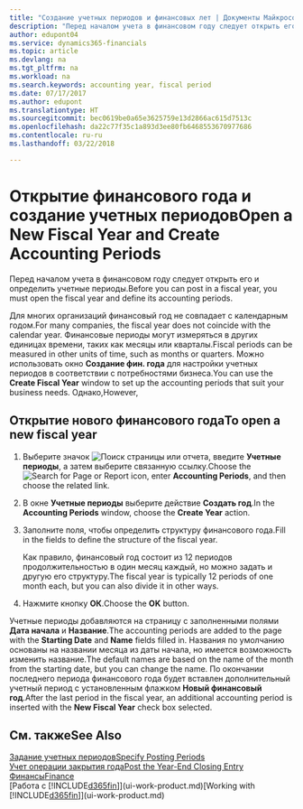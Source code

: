 ```yaml
---
title: "Создание учетных периодов и финансовых лет | Документы Майкрософт"
description: "Перед началом учета в финансовом году следует открыть его и определить учетные периоды."
author: edupont04
ms.service: dynamics365-financials
ms.topic: article
ms.devlang: na
ms.tgt_pltfrm: na
ms.workload: na
ms.search.keywords: accounting year, fiscal period
ms.date: 07/17/2017
ms.author: edupont
ms.translationtype: HT
ms.sourcegitcommit: bec0619be0a65e3625759e13d2866ac615d7513c
ms.openlocfilehash: da22c77f35c1a893d3ee80fb6468553670977686
ms.contentlocale: ru-ru
ms.lasthandoff: 03/22/2018

---
```

# <a name="open-a-new-fiscal-year-and-create-accounting-periods"></a><span data-ttu-id="274fc-103">Открытие финансового года и создание учетных периодов</span><span class="sxs-lookup"><span data-stu-id="274fc-103">Open a New Fiscal Year and Create Accounting Periods</span></span>
<span data-ttu-id="274fc-104">Перед началом учета в финансовом году следует открыть его и определить учетные периоды.</span><span class="sxs-lookup"><span data-stu-id="274fc-104">Before you can post in a fiscal year, you must open the fiscal year and define its accounting periods.</span></span>  

<span data-ttu-id="274fc-105">Для многих организаций финансовый год не совпадает с календарным годом.</span><span class="sxs-lookup"><span data-stu-id="274fc-105">For many companies, the fiscal year does not coincide with the calendar year.</span></span> <span data-ttu-id="274fc-106">Финансовые периоды могут измеряться в других единицах времени, таких как месяцы или кварталы.</span><span class="sxs-lookup"><span data-stu-id="274fc-106">Fiscal periods can be measured in other units of time, such as months or quarters.</span></span> <span data-ttu-id="274fc-107">Можно использовать окно **Создание фин. года** для настройки учетных периодов в соответствии с потребностями бизнеса.</span><span class="sxs-lookup"><span data-stu-id="274fc-107">You can use the **Create Fiscal Year** window to set up the accounting periods that suit your business needs.</span></span> <span data-ttu-id="274fc-108">Однако,</span><span class="sxs-lookup"><span data-stu-id="274fc-108">However,</span></span>   

## <a name="to-open-a-new-fiscal-year"></a><span data-ttu-id="274fc-109">Открытие нового финансового года</span><span class="sxs-lookup"><span data-stu-id="274fc-109">To open a new fiscal year</span></span>
1. <span data-ttu-id="274fc-110">Выберите значок ![Поиск страницы или отчета](media/ui-search/search_small.png "Значок поиска страницы или отчета"), введите **Учетные периоды**, а затем выберите связанную ссылку.</span><span class="sxs-lookup"><span data-stu-id="274fc-110">Choose the ![Search for Page or Report](media/ui-search/search_small.png "Search for Page or Report icon") icon, enter **Accounting Periods**, and then choose the related link.</span></span>
2. <span data-ttu-id="274fc-111">В окне **Учетные периоды** выберите действие **Создать год**.</span><span class="sxs-lookup"><span data-stu-id="274fc-111">In the **Accounting Periods** window, choose the **Create Year** action.</span></span>
3. <span data-ttu-id="274fc-112">Заполните поля, чтобы определить структуру финансового года.</span><span class="sxs-lookup"><span data-stu-id="274fc-112">Fill in the fields to define the structure of the fiscal year.</span></span>

    <span data-ttu-id="274fc-113">Как правило, финансовый год состоит из 12 периодов продолжительностью в один месяц каждый, но можно задать и другую его структуру.</span><span class="sxs-lookup"><span data-stu-id="274fc-113">The fiscal year is typically 12 periods of one month each, but you can also divide it in other ways.</span></span>
4. <span data-ttu-id="274fc-114">Нажмите кнопку **ОК**.</span><span class="sxs-lookup"><span data-stu-id="274fc-114">Choose the **OK** button.</span></span>

<span data-ttu-id="274fc-115">Учетные периоды добавляются на страницу с заполненными полями **Дата начала** и **Название**.</span><span class="sxs-lookup"><span data-stu-id="274fc-115">The accounting periods are added to the page with the **Starting Date** and **Name** fields filled in.</span></span> <span data-ttu-id="274fc-116">Названия по умолчанию основаны на названии месяца из даты начала, но имеется возможность изменить название.</span><span class="sxs-lookup"><span data-stu-id="274fc-116">The default names are based on the name of the month from the starting date, but you can change the name.</span></span> <span data-ttu-id="274fc-117">По окончании последнего периода финансового года будет вставлен дополнительный учетный период с установленным флажком **Новый финансовый год**.</span><span class="sxs-lookup"><span data-stu-id="274fc-117">After the last period in the fiscal year, an additional accounting period is inserted with the **New Fiscal Year** check box selected.</span></span>  


## <a name="see-also"></a><span data-ttu-id="274fc-118">См. также</span><span class="sxs-lookup"><span data-stu-id="274fc-118">See Also</span></span>
[<span data-ttu-id="274fc-119">Задание учетных периодов</span><span class="sxs-lookup"><span data-stu-id="274fc-119">Specify Posting Periods</span></span>](finance-how-specify-posting-periods.md)  
[<span data-ttu-id="274fc-120">Учет операции закрытия года</span><span class="sxs-lookup"><span data-stu-id="274fc-120">Post the Year-End Closing Entry</span></span>](year-how-post-year-end-close-entry.md)  
[<span data-ttu-id="274fc-121">Финансы</span><span class="sxs-lookup"><span data-stu-id="274fc-121">Finance</span></span>](finance.md)  
<span data-ttu-id="274fc-122">[Работа с [!INCLUDE[d365fin](includes/d365fin_md.md)]](ui-work-product.md)</span><span class="sxs-lookup"><span data-stu-id="274fc-122">[Working with [!INCLUDE[d365fin](includes/d365fin_md.md)]](ui-work-product.md)</span></span>

